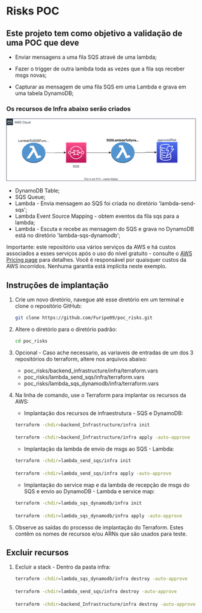 # Risks POC

## Este projeto tem como objetivo a validação de uma POC que deve

- Enviar mensagens a uma fila SQS atravé de uma lambda;

- Fazer o trigger de outra lambda toda as vezes que a fila sqs receber msgs novas;
  
- Capturar as mensagem de uma fila SQS em uma Lambda e grava em uma tabela DynamoDB;

### Os recursos de Infra abaixo serão criados

![poc_risk](./media/poc_risk.svg)

- DynamoDB Table;
- SQS Queue;
- Lambda - Envia mensagem ao SQS foi criada no diretório 'lambda-send-sqs';
- Lambda Event Source Mapping - obtem eventos da fila sqs para a lambda;
- Lambda - Escuta e recebe as mensagem do SQS e grava no DynamoDB está no diretório 'lambda-sqs-dynamodb';

Importante: este repositório usa vários serviços da AWS e há custos associados a esses serviços após o uso do nível gratuito - consulte o [AWS Pricing page](https://aws.amazon.com/pricing/) para detalhes. Você é responsável por quaisquer custos da AWS incorridos. Nenhuma garantia está implícita neste exemplo.

## Instruções de implantação

1. Crie um novo diretório, navegue até esse diretório em um terminal e clone o repositório GitHub:

    ```bash
    git clone https://github.com/Furipe09/poc_risks.git
    ```

2. Altere o diretório para o diretório padrão:

    ```bash
    cd poc_risks
    ```

3. Opcional - Caso ache necessario, as variaveis de entradas de um dos 3 repositórios do terraform, altere nos arquivos abaixo:
   - poc_risks/backend_infrastructure/infra/terraform.vars
   - poc_risks/lambda_send_sqs/infra/terraform.vars
   - poc_risks/lambda_sqs_dynamodb/infra/terraform.vars

4. Na linha de comando, use o Terraform para implantar os recursos da AWS:

    - Implantação dos recursos de infraestrutura - SQS e DynamoDB:

    ```bash
    terraform -chdir=backend_Infrastructure/infra init

    terraform -chdir=backend_Infrastructure/infra apply -auto-approve
    ```

    - Implantação da lambda de envio de msgs ao SQS - Lambda:

    ```bash
    terraform -chdir=lambda_send_sqs/infra init

    terraform -chdir=lambda_send_sqs/infra apply -auto-approve
    ```

    - Implantação do service map e da lambda de recepção de msgs do SQS e envio ao DynamoDB - Lambda e service map:

    ```bash
    terraform -chdir=lambda_sqs_dynamodb/infra init

    terraform -chdir=lambda_sqs_dynamodb/infra apply -auto-approve
    ```

5. Observe as saídas do processo de implantação do Terraform. Estes contêm os nomes de recursos e/ou ARNs que são usados ​​para teste.

## Excluir recursos

1. Excluir a stack - Dentro da pasta infra:

    ```bash
    terraform -chdir=lambda_sqs_dynamodb/infra destroy -auto-approve
    
    terraform -chdir=lambda_send_sqs/infra destroy -auto-approve
    
    terraform -chdir=backend_Infrastructure/infra destroy -auto-approve
    ```
